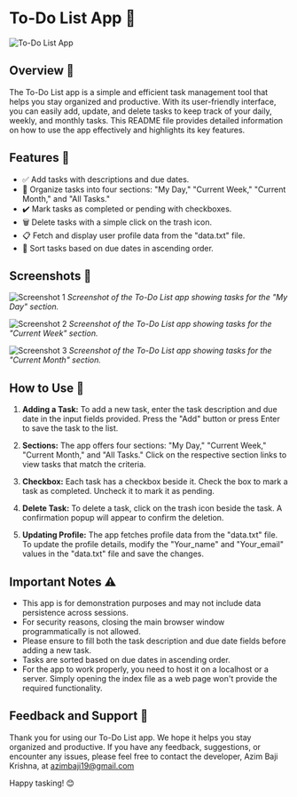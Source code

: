 # To-Do List App 📝

![To-Do List App](screenshot.png)

## Overview 🌟

The To-Do List app is a simple and efficient task management tool that helps you stay organized and productive. With its user-friendly interface, you can easily add, update, and delete tasks to keep track of your daily, weekly, and monthly tasks. This README file provides detailed information on how to use the app effectively and highlights its key features.

## Features 🚀

- ✅ Add tasks with descriptions and due dates.
- 📅 Organize tasks into four sections: "My Day," "Current Week," "Current Month," and "All Tasks."
- ✔️ Mark tasks as completed or pending with checkboxes.
- 🗑️ Delete tasks with a simple click on the trash icon.
- 📋 Fetch and display user profile data from the "data.txt" file.
- 🔢 Sort tasks based on due dates in ascending order.

## Screenshots 📸

![Screenshot 1](screenshot1.png)
*Screenshot of the To-Do List app showing tasks for the "My Day" section.*

![Screenshot 2](screenshot2.png)
*Screenshot of the To-Do List app showing tasks for the "Current Week" section.*

![Screenshot 3](screenshot3.png)
*Screenshot of the To-Do List app showing tasks for the "Current Month" section.*

## How to Use 📖

1. **Adding a Task:** To add a new task, enter the task description and due date in the input fields provided. Press the "Add" button or press Enter to save the task to the list.

2. **Sections:** The app offers four sections: "My Day," "Current Week," "Current Month," and "All Tasks." Click on the respective section links to view tasks that match the criteria.

3. **Checkbox:** Each task has a checkbox beside it. Check the box to mark a task as completed. Uncheck it to mark it as pending.

4. **Delete Task:** To delete a task, click on the trash icon beside the task. A confirmation popup will appear to confirm the deletion.

5. **Updating Profile:** The app fetches profile data from the "data.txt" file. To update the profile details, modify the "Your_name" and "Your_email" values in the "data.txt" file and save the changes.

## Important Notes ⚠️

- This app is for demonstration purposes and may not include data persistence across sessions.
- For security reasons, closing the main browser window programmatically is not allowed.
- Please ensure to fill both the task description and due date fields before adding a new task.
- Tasks are sorted based on due dates in ascending order.
- For the app to work properly, you need to host it on a localhost or a server. Simply opening the index file as a web page won't provide the required functionality.

## Feedback and Support 💌

Thank you for using our To-Do List app. We hope it helps you stay organized and productive. If you have any feedback, suggestions, or encounter any issues, please feel free to contact the developer, Azim Baji Krishna, at azimbaji19@gmail.com

Happy tasking! 😊
